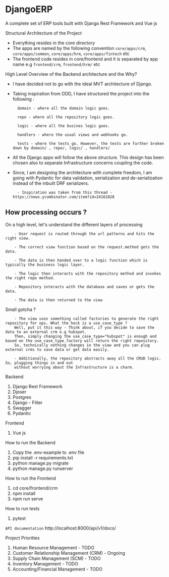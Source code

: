 # DjangoERP

A complete set of ERP tools built with Django Rest Framework and Vue js

Structural Architecture of the Project
- Everything resides in the core directory
- The apps are named by the following convention `core/apps/crm`, `core/apps/common`, `core/apps/hrm`, `core/apps/fintech` etc
- The frontend code resides in core/frontend and it is separated by app name e.g `frontend/crm`, `frontend/hrm/` etc

High Level Overview of the Backend architecture and the Why?
- I have decided not to go with the ideal MVT architecture of Django.

- Taking inspiration from DDD, I have structured the project into the following :

        domain - where all the domain logic goes.
        
        repo - where all the repository logic goes.
        
        logic - where all the busines logic goes.
        
        handlers - where the usual views and webhooks go.
        
        tests - where the tests go. However, the tests are further broken down by domain/ , repo/, logic/ , handlers/ 
        
- All the Django apps will follow the above structure. This design has been chosen also to separate Infrastructure concerns coupling the code.

- Since, I am designing the architecture with complete freedom, I am going with Pydantic for data validation, serialization and de-serialization instead
of the inbuilt DRF serializers.
        
        - Inspiration was taken from this thread - https://news.ycombinator.com/item?id=24161828

## How processing occurs ?

On a high level, let's understand the different layers of processing

        - User request is routed through the url patterns and hits the right view.

        - The correct view function based on the request.method gets the data.

        - The data is then handed over to a logic function which is typically the business logic layer.

        - The logic then interacts with the repository method and invokes the right repo method.

        - Repository interacts with the database and saves or gets the data.

        - The data is then returned to the view

Small gotcha ?

        - The view uses something called factories to generate the right repository for ops. What the heck is a use_case_type ? 
        Well, put it this way - Think about, if you decide to save the data to an external crm e.g hubspot.
        Then, simply changing the use_case_type="hubspot" is enough and based on the use_case_type_factory will return the right repository. 
        So, technically nothing changes in the view and you can plug external crms to save data or get data easily.
 
        - Additionally, the repository abstracts away all the CRUD logic. So, plugging things in and out
        without worrying about the Infrastructure is a charm.
 
 

Backend
1. Django Rest Framework
2. Djoser
3. Postgres
4. Django - Filter
5. Swagger
6. Pydantic

Frontend
1. Vue js

How to run the Backend
1. Copy the .env-example to .env file
2. pip install -r requirements.txt
3. python manage.py migrate
4. python manage.py runserver

How to run the Frontend
1. cd core/frontend/crm
2. npm install
3. npm run serve

How to run tests 
1. pytest

`API documentation` 
http://localhost:8000/api/v1/docs/

Project Priorities
1. Human Resource Management - TODO
2. Customer Relationship Management (CRM) - Ongoing
3. Supply Chain Management (SCM) - TODO
4. Inventory Management - TODO
5. Accounting/Financial Management - TODO

